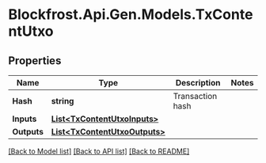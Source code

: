 # Blockfrost.Api.Gen.Models.TxContentUtxo
## Properties

Name | Type | Description | Notes
------------ | ------------- | ------------- | -------------
**Hash** | **string** | Transaction hash | 
**Inputs** | [**List&lt;TxContentUtxoInputs&gt;**](TxContentUtxoInputs.md) |  | 
**Outputs** | [**List&lt;TxContentUtxoOutputs&gt;**](TxContentUtxoOutputs.md) |  | 

[[Back to Model list]](../README.md#documentation-for-models) [[Back to API list]](../README.md#documentation-for-api-endpoints) [[Back to README]](../README.md)

